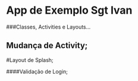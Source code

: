 # App de Exemplo Sgt Ivan

  ###Classes, Activities e Layouts...
  
 ## Mudança de Activity;
  
  #Layout de Splash;
  
  ####Validação de Login;
